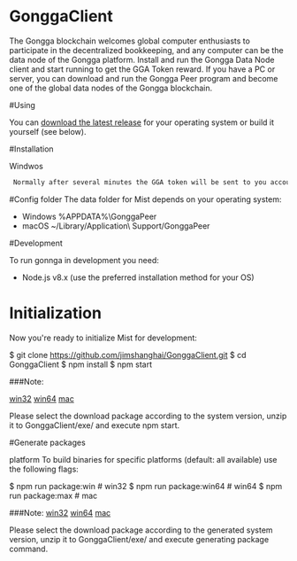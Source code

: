 # GonggaClient
The Gongga blockchain welcomes global computer enthusiasts to participate in the decentralized bookkeeping, and any computer can be the data node of the Gongga platform. Install and run the Gongga Data Node client and start running to get the GGA Token reward. If you have a PC or server, you can download and run the Gongga Peer program and become one of the global data nodes of the Gongga blockchain.

#Using

You can [download the latest release](https://gongga.org/#peers) for your operating system or build it yourself (see below).

#Installation

 Windwos
  ```bash
   Normally after several minutes the GGA token will be sent to you account, If the GGA awarding is not start, it might because of some C++ environment is not fulfill, you can try run this program to fix it: https://www.microsoft.com/zh-cn/download/details.aspx?id=48145  
```

#Config folder
The data folder for Mist depends on your operating system:

- Windows %APPDATA%\GonggaPeer
- macOS ~/Library/Application\ Support/GonggaPeer

#Development

To run gonnga in development you need:

- Node.js v8.x (use the preferred installation method for your OS)

# Initialization 

Now you're ready to initialize Mist for development:

$ git clone https://github.com/jimshanghai/GonggaClient.git
$ cd GonggaClient
$ npm install
$ npm start

###Note:

[win32](https://gongga.org/lib/win.zip)  [win64](https://gongga.org/lib/win64.zip)    [mac](https://gongga.org/lib/mac.zip)

Please select the download package according to the system version, unzip it to GonggaClient/exe/ and execute npm start.

#Generate packages

platform
To build binaries for specific platforms (default: all available) use the following flags:

$ npm run package:win      # win32
$ npm run package:win64    # win64
$ npm run package:max      # mac


###Note:
[win32](https://gongga.org/lib/win.zip)  [win64](https://gongga.org/lib/win64.zip)    [mac](https://gongga.org/lib/mac.zip)

Please select the download package according to the generated system version, unzip it to GonggaClient/exe/ and execute generating package command.
